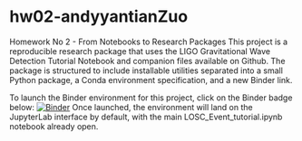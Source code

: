 # hw02-andyyantianZuo
Homework No 2 - From Notebooks to Research Packages
This project is a reproducible research package that uses the LIGO Gravitational Wave Detection Tutorial Notebook and companion files available on Github. The package is structured to include installable utilities separated into a small Python package, a Conda environment specification, and a new Binder link.

To launch the Binder environment for this project, click on the Binder badge below:
[![Binder](https://mybinder.org/badge_logo.svg)](https://mybinder.org/v2/gh/UCB-stat-159-s23/hw02-andyyantianZuo/HEAD?urlpath=lab/tree/LOSC_Event_tutorial.ipynb)
Once launched, the environment will land on the JupyterLab interface by default, with the main LOSC_Event_tutorial.ipynb notebook already open.
